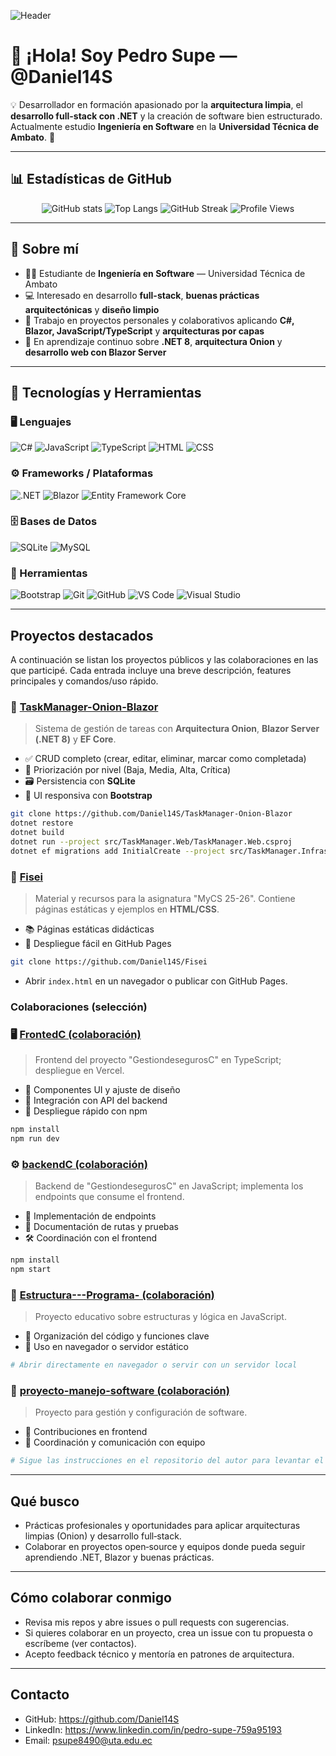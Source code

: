 ![Header](https://capsule-render.vercel.app/api?type=waving&color=0:1e3a8a,100:9333ea&height=180&section=header&text=Pedro%20Supe%20(Daniel14S)&fontSize=35&fontColor=ffffff)

# 👋 ¡Hola! Soy Pedro Supe — @Daniel14S

💡 Desarrollador en formación apasionado por la **arquitectura limpia**, el **desarrollo full-stack con .NET** y la creación de software bien estructurado.  
Actualmente estudio **Ingeniería en Software** en la **Universidad Técnica de Ambato**. 🚀

---

## 📊 Estadísticas de GitHub

<div align="center">
  
![GitHub stats](https://github-readme-stats.vercel.app/api?username=Daniel14S&show_icons=true&theme=tokyonight)
![Top Langs](https://github-readme-stats.vercel.app/api/top-langs/?username=Daniel14S&layout=compact&theme=tokyonight)
![GitHub Streak](https://streak-stats.demolab.com?user=Daniel14S&theme=tokyonight&hide_border=false)
![Profile Views](https://komarev.com/ghpvc/?username=Daniel14S&color=blueviolet&style=for-the-badge)

</div>

---

## 🧠 Sobre mí

- 👨‍🎓 Estudiante de **Ingeniería en Software** — Universidad Técnica de Ambato  
- 💻 Interesado en desarrollo **full-stack**, **buenas prácticas arquitectónicas** y **diseño limpio**  
- 🔭 Trabajo en proyectos personales y colaborativos aplicando **C#, Blazor, JavaScript/TypeScript** y **arquitecturas por capas**  
- 🌱 En aprendizaje continuo sobre **.NET 8**, **arquitectura Onion** y **desarrollo web con Blazor Server**  

---

## 🧰 Tecnologías y Herramientas

### 🖥️ Lenguajes
![C#](https://img.shields.io/badge/C%23-239120?style=for-the-badge&logo=csharp&logoColor=white)
![JavaScript](https://img.shields.io/badge/JavaScript-F7DF1E?style=for-the-badge&logo=javascript&logoColor=black)
![TypeScript](https://img.shields.io/badge/TypeScript-3178C6?style=for-the-badge&logo=typescript&logoColor=white)
![HTML](https://img.shields.io/badge/HTML5-E34F26?style=for-the-badge&logo=html5&logoColor=white)
![CSS](https://img.shields.io/badge/CSS3-1572B6?style=for-the-badge&logo=css3&logoColor=white)

### ⚙️ Frameworks / Plataformas
![.NET](https://img.shields.io/badge/.NET-512BD4?style=for-the-badge&logo=dotnet&logoColor=white)
![Blazor](https://img.shields.io/badge/Blazor-5C2D91?style=for-the-badge&logo=blazor&logoColor=white)
![Entity Framework Core](https://img.shields.io/badge/Entity%20Framework%20Core-512BD4?style=for-the-badge&logo=dotnet&logoColor=white)

### 🗄️ Bases de Datos
![SQLite](https://img.shields.io/badge/SQLite-07405E?style=for-the-badge&logo=sqlite&logoColor=white)
![MySQL](https://img.shields.io/badge/MySQL-4479A1?style=for-the-badge&logo=mysql&logoColor=white)

### 🧩 Herramientas
![Bootstrap](https://img.shields.io/badge/Bootstrap-7952B3?style=for-the-badge&logo=bootstrap&logoColor=white)
![Git](https://img.shields.io/badge/Git-F05033?style=for-the-badge&logo=git&logoColor=white)
![GitHub](https://img.shields.io/badge/GitHub-181717?style=for-the-badge&logo=github)
![VS Code](https://img.shields.io/badge/VS%20Code-007ACC?style=for-the-badge&logo=visual-studio-code&logoColor=white)
![Visual Studio](https://img.shields.io/badge/Visual%20Studio-5C2D91?style=for-the-badge&logo=visualstudio&logoColor=white)

---

## Proyectos destacados
A continuación se listan los proyectos públicos y las colaboraciones en las que participé. Cada entrada incluye una breve descripción, features principales y comandos/uso rápido.

### 🧱 [TaskManager-Onion-Blazor](https://github.com/Daniel14S/TaskManager-Onion-Blazor)
> Sistema de gestión de tareas con **Arquitectura Onion**, **Blazor Server (.NET 8)** y **EF Core**.
- ✅ CRUD completo (crear, editar, eliminar, marcar como completada)
- 🧩 Priorización por nivel (Baja, Media, Alta, Crítica)
- 🗃️ Persistencia con **SQLite**
- 🎨 UI responsiva con **Bootstrap**

```bash
git clone https://github.com/Daniel14S/TaskManager-Onion-Blazor
dotnet restore
dotnet build
dotnet run --project src/TaskManager.Web/TaskManager.Web.csproj
dotnet ef migrations add InitialCreate --project src/TaskManager.Infrastructure --startup-project src/TaskManager.Web
```

### 🧱 [Fisei](https://github.com/Daniel14S/Fisei)
> Material y recursos para la asignatura "MyCS 25-26". Contiene páginas estáticas y ejemplos en **HTML/CSS**.  
- 📚 Páginas estáticas didácticas
- 🚀 Despliegue fácil en GitHub Pages

```bash
git clone https://github.com/Daniel14S/Fisei
```
- Abrir `index.html` en un navegador o publicar con GitHub Pages.



### Colaboraciones (selección)
### 🖥️ [FrontedC (colaboración)](https://github.com/Hlagua/FrontedC)
> Frontend del proyecto "GestiondesegurosC" en TypeScript; despliegue en Vercel.
- 🧩 Componentes UI y ajuste de diseño
- 🔗 Integración con API del backend
- 🚀 Despliegue rápido con npm

```bash
npm install
npm run dev
```

### ⚙️ [backendC (colaboración)](https://github.com/Hlagua/backendC)
> Backend de "GestiondesegurosC" en JavaScript; implementa los endpoints que consume el frontend.
- 🔧 Implementación de endpoints
- 📝 Documentación de rutas y pruebas
- 🛠️ Coordinación con el frontend

```bash
npm install
npm start
```

### 📐 [Estructura---Programa- (colaboración)](https://github.com/kerly1811-mi/Estructura---Programa-)
> Proyecto educativo sobre estructuras y lógica en JavaScript.  
- 🧩 Organización del código y funciones clave
- 🚀 Uso en navegador o servidor estático

```bash
# Abrir directamente en navegador o servir con un servidor local
```

### 📐 [proyecto-manejo-software (colaboración)](https://github.com/aaronreinoso/proyecto-manejo-software)
> Proyecto para gestión y configuración de software.
- 🔧 Contribuciones en frontend
- 📝 Coordinación y comunicación con equipo
  
```bash
# Sigue las instrucciones en el repositorio del autor para levantar el entorno
```

---

## Qué busco
- Prácticas profesionales y oportunidades para aplicar arquitecturas limpias (Onion) y desarrollo full‑stack.  
- Colaborar en proyectos open‑source y equipos donde pueda seguir aprendiendo .NET, Blazor y buenas prácticas.

---

## Cómo colaborar conmigo
- Revisa mis repos y abre issues o pull requests con sugerencias.  
- Si quieres colaborar en un proyecto, crea un issue con tu propuesta o escríbeme (ver contactos).  
- Acepto feedback técnico y mentoría en patrones de arquitectura.

---

## Contacto
- GitHub: https://github.com/Daniel14S  
- LinkedIn: https://www.linkedin.com/in/pedro-supe-759a95193  
- Email: psupe8490@uta.edu.ec
